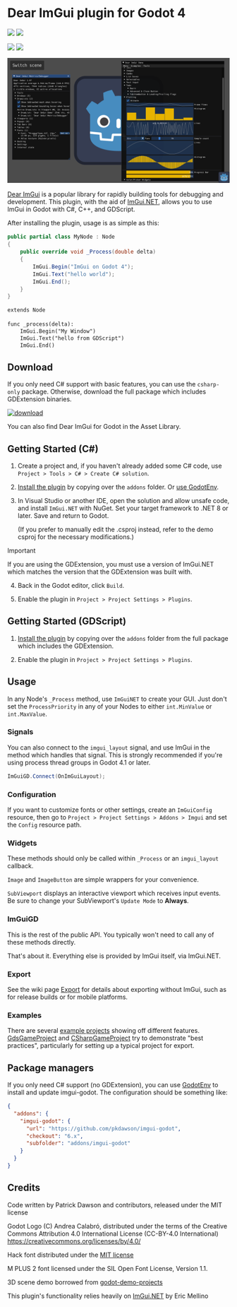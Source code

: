 # Dear ImGui plugin for Godot 4

![](https://img.shields.io/static/v1?label=Godot&message=4.2&color=blue&logo=godotengine)
![](https://img.shields.io/static/v1?label=Godot&message=4.3&color=blue&logo=godotengine)

![](https://github.com/pkdawson/imgui-godot/actions/workflows/dotnet.yml/badge.svg)
![](https://github.com/pkdawson/imgui-godot/actions/workflows/godot.yml/badge.svg)

![screenshot](doc/screenshot.png)

[Dear ImGui](https://github.com/ocornut/imgui) is a popular library for rapidly building tools for debugging and development. This plugin, with the aid of [ImGui.NET](https://github.com/ImGuiNET/ImGui.NET), allows you to use ImGui in Godot with C#, C++, and GDScript.

After installing the plugin, usage is as simple as this:

```csharp
public partial class MyNode : Node
{
    public override void _Process(double delta)
    {
        ImGui.Begin("ImGui on Godot 4");
        ImGui.Text("hello world");
        ImGui.End();
    }
}
```

```gdscript
extends Node

func _process(delta):
    ImGui.Begin("My Window")
    ImGui.Text("hello from GDScript")
    ImGui.End()
```

## Download

If you only need C# support with basic features, you can use the `csharp-only` package. Otherwise,
download the full package which includes GDExtension binaries.

[![download](https://img.shields.io/static/v1?label=imgui-godot&message=latest%20release&color=blueviolet&logo=github)](https://github.com/pkdawson/imgui-godot/releases/latest)

You can also find Dear ImGui for Godot in the Asset Library.

## Getting Started (C#)

1. Create a project and, if you haven't already added some C# code, use `Project > Tools > C# > Create C# solution`.

2. [Install the plugin](https://docs.godotengine.org/en/stable/tutorials/plugins/editor/installing_plugins.html) by copying over the `addons` folder. Or [use GodotEnv](#package-managers).

3. In Visual Studio or another IDE, open the solution and allow unsafe code, and install `ImGui.NET` with NuGet. Set your target framework to .NET 8 or later. Save and return to Godot.

    (If you prefer to manually edit the .csproj instead, refer to the demo csproj for the necessary modifications.)

> [!IMPORTANT]
> If you are using the GDExtension, you must use a version of ImGui.NET which matches the version that the GDExtension was built with.

4. Back in the Godot editor, click `Build`.

5. Enable the plugin in `Project > Project Settings > Plugins`.

## Getting Started (GDScript)

1. [Install the plugin](https://docs.godotengine.org/en/stable/tutorials/plugins/editor/installing_plugins.html) by copying over the `addons` folder from the full package which includes
the GDExtension.

2. Enable the plugin in `Project > Project Settings > Plugins`.

## Usage

In any Node's `_Process` method, use `ImGuiNET` to create your GUI. Just don't set the `ProcessPriority` in any of your Nodes to either `int.MinValue` or `int.MaxValue`.

### Signals

You can also connect to the `imgui_layout` signal, and use ImGui in the method which handles that signal. This is strongly recommended if you're using process thread groups in Godot 4.1 or later.

```csharp
ImGuiGD.Connect(OnImGuiLayout);
```

### Configuration

If you want to customize fonts or other settings, create an `ImGuiConfig` resource, then go to
`Project > Project Settings > Addons > Imgui` and set the `Config` resource path.

### Widgets

These methods should only be called within `_Process` or an `imgui_layout` callback.

`Image` and `ImageButton` are simple wrappers for your convenience.

`SubViewport` displays an interactive viewport which receives input events. Be sure to change your SubViewport's `Update Mode` to **Always**.

### ImGuiGD

This is the rest of the public API. You typically won't need to call any of these methods directly.

That's about it. Everything else is provided by ImGui itself, via ImGui.NET.

### Export

See the wiki page [Export](https://github.com/pkdawson/imgui-godot/wiki/Export) for details about
exporting without ImGui, such as for release builds or for mobile platforms.

### Examples

There are several [example projects](https://github.com/pkdawson/imgui-godot/tree/master/doc/examples)
showing off different features. [GdsGameProject](https://github.com/pkdawson/imgui-godot/tree/master/doc/examples/GdsGameProject)
and [CSharpGameProject](https://github.com/pkdawson/imgui-godot/tree/master/doc/examples/CSharpGameProject)
try to demonstrate "best practices", particularly for setting up a typical project for export.

## Package managers

If you only need C# support (no GDExtension), you can use [GodotEnv](https://github.com/chickensoft-games/GodotEnv/)
to install and update imgui-godot. The configuration should be something like:

```json
{
  "addons": {
    "imgui-godot": {
      "url": "https://github.com/pkdawson/imgui-godot",
      "checkout": "6.x",
      "subfolder": "addons/imgui-godot"
    }
  }
}
```

## Credits

Code written by Patrick Dawson and contributors, released under the MIT license

Godot Logo (C) Andrea Calabró, distributed under the terms of the Creative Commons Attribution 4.0 International License (CC-BY-4.0 International) <https://creativecommons.org/licenses/by/4.0/>

Hack font distributed under the [MIT license](https://github.com/source-foundry/Hack/blob/master/LICENSE.md)

M PLUS 2 font licensed under the SIL Open Font License, Version 1.1.

3D scene demo borrowed from [godot-demo-projects](https://github.com/godotengine/godot-demo-projects/tree/master/viewport/gui_in_3d)

This plugin's functionality relies heavily on [ImGui.NET](https://github.com/ImGuiNET/ImGui.NET) by Eric Mellino
